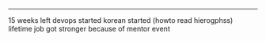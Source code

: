 ---
15 weeks left
devops started
korean started (howto read hierogphss)
lifetime job got stronger because of mentor event
